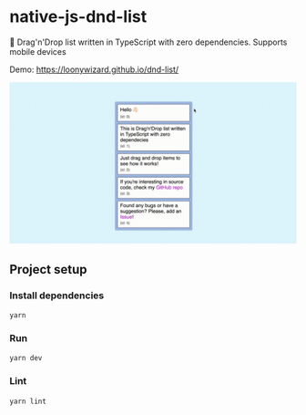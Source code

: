 # native-js-dnd-list

👾 Drag'n'Drop list written in TypeScript with zero dependencies. Supports mobile devices

Demo: https://loonywizard.github.io/dnd-list/

![](app-demo.gif)

## Project setup

### Install dependencies
```
yarn
```

### Run
```
yarn dev
```

### Lint
```
yarn lint
```
